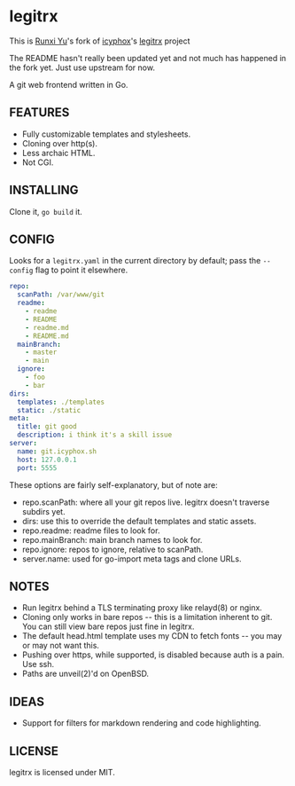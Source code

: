 # legitrx

This is [Runxi Yu](https://runxiyu.org)'s fork of
[icyphox](https://icyphox.sh/)'s
[legitrx](https://git.icyphox.sh/legitrx/) project

The README hasn't really been updated yet and not much has happened in
the fork yet. Just use upstream for now.

A git web frontend written in Go.

## FEATURES

- Fully customizable templates and stylesheets.
- Cloning over http(s).
- Less archaic HTML.
- Not CGI.

## INSTALLING

Clone it, `go build` it.

## CONFIG

Looks for a `legitrx.yaml` in the current directory by default; pass the
`--config` flag to point it elsewhere.

```yaml
repo:
  scanPath: /var/www/git
  readme:
    - readme
    - README
    - readme.md
    - README.md
  mainBranch:
    - master
    - main
  ignore:
    - foo
    - bar
dirs:
  templates: ./templates
  static: ./static
meta:
  title: git good
  description: i think it's a skill issue
server:
  name: git.icyphox.sh
  host: 127.0.0.1
  port: 5555
  ```

These options are fairly self-explanatory, but of note are:

- repo.scanPath: where all your git repos live. legitrx doesn't
  traverse subdirs yet.
- dirs: use this to override the default templates and static assets.
- repo.readme: readme files to look for.
- repo.mainBranch: main branch names to look for.
- repo.ignore: repos to ignore, relative to scanPath.
- server.name: used for go-import meta tags and clone URLs.

## NOTES

- Run legitrx behind a TLS terminating proxy like relayd(8) or nginx.
- Cloning only works in bare repos -- this is a limitation inherent to git. You
  can still view bare repos just fine in legitrx.
- The default head.html template uses my CDN to fetch fonts -- you may
  or may not want this.
- Pushing over https, while supported, is disabled because auth is a
  pain. Use ssh.
- Paths are unveil(2)'d on OpenBSD.

## IDEAS

- Support for filters for markdown rendering and code highlighting. 

## LICENSE

legitrx is licensed under MIT.
